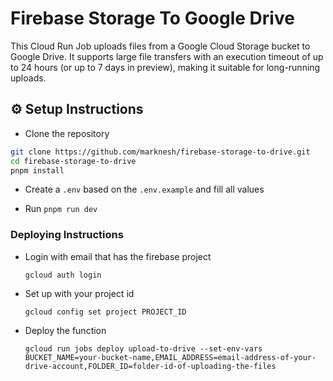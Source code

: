 # Firebase Storage To Google Drive

This Cloud Run Job uploads files from a Google Cloud Storage bucket to Google Drive. It supports large file transfers with an execution timeout of up to 24 hours (or up to 7 days in preview), making it suitable for long-running uploads.

## ⚙️ Setup Instructions

- Clone the repository

```bash
git clone https://github.com/marknesh/firebase-storage-to-drive.git
cd firebase-storage-to-drive
pnpm install
```

- Create a `.env` based on the `.env.example` and fill all values

- Run `pnpm run dev`

### Deploying Instructions

- Login with email that has the firebase project

  ```
  gcloud auth login
  ```

- Set up with your project id

  ```
  gcloud config set project PROJECT_ID
  ```

- Deploy the function

  ```
  gcloud run jobs deploy upload-to-drive --set-env-vars BUCKET_NAME=your-bucket-name,EMAIL_ADDRESS=email-address-of-your-drive-account,FOLDER_ID=folder-id-of-uploading-the-files
  ```
